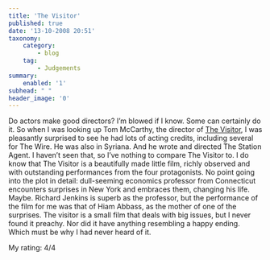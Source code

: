 ```yaml
---
title: 'The Visitor'
published: true
date: '13-10-2008 20:51'
taxonomy:
    category:
        - blog
    tag:
        - Judgements
summary:
    enabled: '1'
subhead: " "
header_image: '0'
---
```


Do actors make good directors? I’m blowed if I know. Some can certainly do it. So when I was looking up Tom McCarthy, the director of [The Visitor](http://www.imdb.com/title/tt0857191/), I was pleasantly surprised to see he had lots of acting credits, including several for The Wire. He was also in Syriana. And he wrote and directed The Station Agent. I haven’t seen that, so I’ve nothing to compare The Visitor to. I do know that The Visitor is a beautifully made little film, richly observed and with outstanding performances from the four protagonists. No point going into the plot in detail: dull-seeming economics professor from Connecticut encounters surprises in New York and embraces them, changing his life. Maybe. Richard Jenkins is superb as the professor, but the performance of the film for me was that of Hiam Abbass, as the mother of one of the surprises. The visitor is a small film that deals with big issues, but I never found it preachy. Nor did it have anything resembling a happy ending. Which must be why I had never heard of it.

My rating: 4/4
